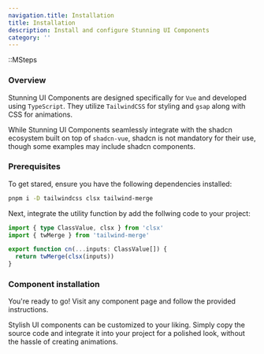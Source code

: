 ```yaml
---
navigation.title: Installation
title: Installation
description: Install and configure Stunning UI Components
category: ''
---
```


::MSteps

### Overview

Stunning UI Components are designed specifically for `Vue` and developed using `TypeScript`. They utilize `TailwindCSS` for styling and `gsap` along with CSS for animations.

While Stunning UI Components seamlessly integrate with the shadcn ecosystem built on top of `shadcn-vue`, shadcn is not mandatory for their use, though some examples may include shadcn components.

### Prerequisites

To get stared, ensure you have the following dependencies installed:

```bash
pnpm i -D tailwindcss clsx tailwind-merge
```

Next, integrate the utility function by add the follwing code to your project:

```ts
import { type ClassValue, clsx } from 'clsx'
import { twMerge } from 'tailwind-merge'

export function cn(...inputs: ClassValue[]) {
  return twMerge(clsx(inputs))
}
```

### Component installation

You're ready to go! Visit any component page and follow the provided instructions.

Stylish UI components can be customized to your liking. Simply copy the source code and integrate it into your project for a polished look, without the hassle of creating animations.
